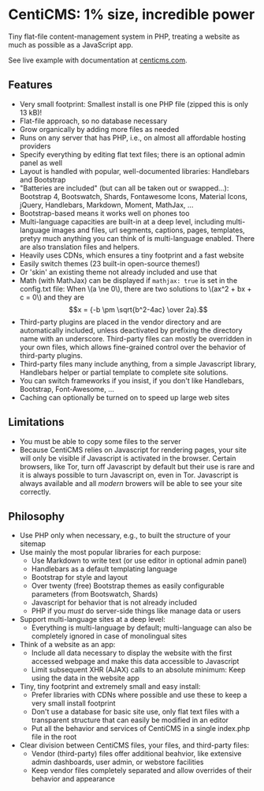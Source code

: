 # CentiCMS: 1% size, incredible power

Tiny flat-file content-management system in PHP, treating a website as much as possible as a JavaScript app.


See live example with documentation at [centicms.com](https://centicms.com/).

## Features

 - Very small footprint: Smallest install is one PHP file (zipped this is only 13 kB)!
 - Flat-file approach, so no database necessary
 - Grow organically by adding more files as needed
 - Runs on any server that has PHP, i.e., on almost all affordable hosting providers
 - Specify everything by editing flat text files; there is an optional admin panel as well
 - Layout is handled with popular, well-documented libraries: Handlebars and Bootstrap
 - "Batteries are included" (but can all be taken out or swapped...): Bootstrap 4, Bootswatch, Shards, Fontawesome Icons, Material Icons,
   jQuery, Handlebars, Markdown, Moment, MathJax, ... 
 - Bootstrap-based means it works well on phones too
 - Multi-language capacities are built-in at a deep level, including multi-language images and files, url segments, captions, 
   pages, templates, pretyy much anything you can think of is multi-language enabled. There are also translation files and helpers.
 - Heavily uses CDNs, which ensures a tiny footprint and a fast website
 - Easily switch themes (23 built-in open-source themes!)
 - Or 'skin' an existing theme not already included and use that
 - Math (with MathJax) can be displayed if `mathjax: true` is set in the config.txt file:
   When \\(a \ne 0\\), there are two solutions to \\(ax^2 + bx + c = 0\\) and they are
   $$x = {-b \pm \sqrt{b^2-4ac} \over 2a}.$$
 - Third-party plugins are placed in the vendor directory and are automatically included, unless deactivated by prefixing the directory name 
   with an underscore.
   Third-party files can mostly be overridden in your own files, which allows fine-grained control over the behavior of third-party plugins.
 - Third-party files many include anything, from a simple Javascript library, Handlebars helper or partial template to complete site solutions.
 - You can switch frameworks if you insist, if you don't like Handlebars, Bootstrap, Font-Awesome, ...
 - Caching can optionally be turned on to speed up large web sites


## Limitations

 - You must be able to copy some files to the server
 - Because CentiCMS relies on Javascript for rendering pages, your site will only be visible if Javascript is activated in 
the browser. Certain browsers, like Tor, turn off Javascript by default but their use is rare and it is always
possible to turn Javascript on, even in Tor. Javascript is always available and all *modern* browers will be able to see your
site correctly.

## Philosophy

 - Use PHP only when necessary, e.g., to built the structure of your sitemap
 - Use mainly the most popular libraries for each purpose:  
     - Use Markdown to write text (or use editor in optional admin panel)
     - Handlebars as a default templating language
     - Bootstrap for style and layout
     - Over twenty (free) Bootstrap themes as easily configurable parameters (from Bootswatch, Shards)
     - Javascript for behavior that is not already included
     - PHP if you *must* do server-side things like manage data or users
 - Support multi-language sites at a deep level:
     - Everything is multi-language by default; multi-language can also be completely ignored in case of monolingual sites
 - Think of a website as an app:
     - Include all data necessary to display the website with the first accessed webpage and make this data accessible to Javascript 
     - Limit subsequent XHR (AJAX) calls to an absolute minimum: Keep using the data in the website app
 - Tiny, tiny footprint and extremely small and easy install:
     - Prefer libraries with CDNs where possible and use these to keep a very small install footprint
     - Don't use a database for basic site use, only flat text files with a transparent structure that can easily be modified
       in an editor
     - Put all the behavior and services of CentiCMS in a single index.php file in the root
 - Clear division between CentiCMS files, your files, and third-party files:
     - Vendor (third-party) files offer additional beahvior, like extensive admin dashboards, user admin, or webstore facilities
     - Keep vendor files completely separated and allow overrides of their behavior and appearance 

